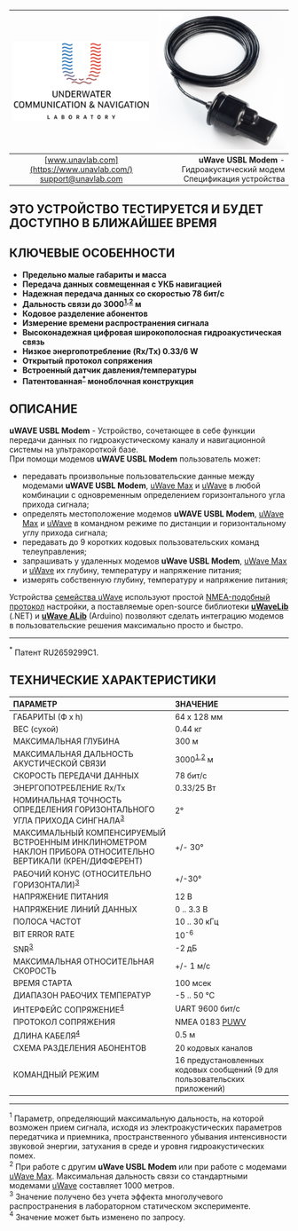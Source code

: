 | ![logo](/documentation/sm_logo.png) | ![logo](/documentation/def_zima_b_ant.png) |
| :---: | ---: |
| [www.unavlab.com](https://www.unavlab.com/) <br/> [support@unavlab.com](mailto:support@unavlab.com) | **uWave USBL Modem** - Гидроакустический модем <br/> Спецификация устройства |

## ЭТО УСТРОЙСТВО ТЕСТИРУЕТСЯ И БУДЕТ ДОСТУПНО В БЛИЖАЙШЕЕ ВРЕМЯ

## КЛЮЧЕВЫЕ ОСОБЕННОСТИ

* **Предельно малые габариты и масса**
* **Передача данных совмещенная с УКБ навигацией**
* **Надежная передача данных со скоростью 78 бит/с**
* **Дальность связи до 3000<sup>[1](#footnote1),[2](#footnote2)</sup> м**
* **Кодовое разделение абонентов**
* **Измерение времени распространения сигнала**
* **Высоконадежная цифровая широкополосная гидроакустическая связь**
* **Низкое энергопотребление (Rx/Tx) 0.33/6 W**
* **Открытый протокол сопряжения**
* **Встроенный датчик давления/температуры**
* **Патентованная<sup>[*](#footnote_a1)</sup> моноблочная конструкция**

## ОПИСАНИЕ

**uWAVE USBL Modem** - Устройство, сочетающее в себе функции передачи данных по гидроакустическому каналу и навигационной системы на 
ультракороткой базе.  
При помощи модемов **uWAVE USBL Modem** пользователь может:
- передавать произвольные пользовательские данные между модемами **uWAVE USBL Modem**, [uWave Max](uWAVE_Max_Specification_ru.md) и [uWave](uWAVE_Specification_ru.md) в любой комбинации 
с одновременным определением горизонтального угла прихода сигнала;
- определять местоположение модемов **uWAVE USBL Modem**, [uWave Max](uWAVE_Max_Specification_ru.md) и [uWave](uWAVE_Specification_ru.md) в командном режиме по дистанции и горизонтальному 
углу прихода сигнала;
- передавать до 9 коротких кодовых пользовательских команд телеуправления;
- запрашивать у удаленных модемов **uWave USBL Modem**, [uWave Max](uWAVE_Max_Specification_ru.md) и [uWave](uWAVE_Specification_ru.md) их глубину, температуру и напряжение питания;
- измерять собственную глубину, температуру и напряжение питания;  

Устройства [семейства uWave](uWAVE_Family_ru.md) используют простой [NMEA-подобный протокол](uWAVE_Protocol_Specification_en.md) настройки, а поставляемые open-source библиотеки [**uWaveLib**](https://github.com/ucnl/uWAVELib) (.NET) и [**uWave ALib**](https://github.com/ucnl/uWAVE_ALib) (Arduino) позволяют сделать интеграцию модемов в пользовательские решения максимально просто и быстро.

_________
<a name="footnote_a1"><sup>*</sup></a> Патент RU2659299C1.  

<div style="page-break-after: always;"></div>

## ТЕХНИЧЕСКИЕ ХАРАКТЕРИСТИКИ

| ПАРАМЕТР | ЗНАЧЕНИЕ |
| :--- | :--- |
| ГАБАРИТЫ (Ф х h) | 64 х 128 мм |
| ВЕС (сухой) | 0.44 кг |
| МАКСИМАЛЬНАЯ ГЛУБИНА | 300 м |
| МАКСИМАЛЬНАЯ ДАЛЬНОСТЬ АКУСТИЧЕСКОЙ СВЯЗИ |	3000<sup>[1](#footnote1),[2](#footnote2)</sup> м |
| СКОРОСТЬ ПЕРЕДАЧИ ДАННЫХ | 78 бит/с |
| ЭНЕРГОПОТРЕБЛЕНИЕ Rx/Tx |	0.33/25 Вт |
| НОМИНАЛЬНАЯ ТОЧНОСТЬ ОПРЕДЕЛЕНИЯ ГОРИЗОНТАЛЬНОГО УГЛА ПРИХОДА СИНГНАЛА<sup>[3](#footnote3)</sup> | 2° |
| МАКСИМАЛЬНЫЙ КОМПЕНСИРУЕМЫЙ ВСТРОЕННЫМ ИНКЛИНОМЕТРОМ НАКЛОН ПРИБОРА ОТНОСИТЕЛЬНО ВЕРТИКАЛИ (КРЕН/ДИФФЕРЕНТ) | +/- 30° |
| РАБОЧИЙ КОНУС (ОТНОСИТЕЛЬНО ГОРИЗОНТАЛИ)<sup>[3](#footnote3)</sup> | +/-30° |
| НАПРЯЖЕНИЕ ПИТАНИЯ | 12 В |
| НАПРЯЖЕНИЕ ЛИНИЙ ДАННЫХ | 0 .. 3.3 В |
| ПОЛОСА ЧАСТОТ | 10 .. 30 кГц |
| BIT ERROR RATE | 10<sup>-6</sup> |
| SNR<sup>[3](#footnote3)</sup> | -2 дБ |
| МАКСИМАЛЬНАЯ ОТНОСИТЕЛЬНАЯ СКОРОСТЬ | +/- 1 м/с |
| ВРЕМЯ СТАРТА | 100 мсек |
| ДИАПАЗОН РАБОЧИХ ТЕМПЕРАТУР | -5 .. 50 °C |
| ИНТЕРФЕЙС СОПРЯЖЕНИЕ<sup>[4](#footnote4)</sup> | UART 9600 бит/с |
| ПРОТОКОЛ СОПРЯЖЕНИЯ | NMEA 0183 [PUWV](uWAVE_Protocol_Specification_ru.md) |
| ДЛИНА КАБЕЛЯ<sup>[4](#footnote4)</sup> | 0.5 м |
| СХЕМА РАЗДЕЛЕНИЯ АБОНЕНТОВ | 20 кодовых каналов |
| КОМАНДНЫЙ РЕЖИМ | 16 предустановленных кодовых сообщений (9 для пользовательских приложений) |
  
________________
<a name="footnote1"><sup>1</sup></a> Параметр, определяющий максимальную дальность, на которой возможен прием сигнала, исходя из электроакустических параметров передатчика и приемника, пространственного убывания интенсивности звуковой энергии, затухания в среде и уровня гидроакустических помех.  
<a name="footnote2"><sup>2</sup></a> При работе с другим **uWave USBL Modem** или при работе с модемами [uWave Max](uWAVE_Max_Specification_ru.md). Максимальная дальность связи со стандартными модемами [uWave](uWAVE_Specification_ru.md) составляет 1000 метров.  
<a name="footnote3"><sup>3</sup></a> Значение получено без учета эффекта многолучевого распространения в лабораторном статическом эксперименте.  
<a name="footnote4"><sup>4</sup></a> Значение может быть изменено по запросу.  

